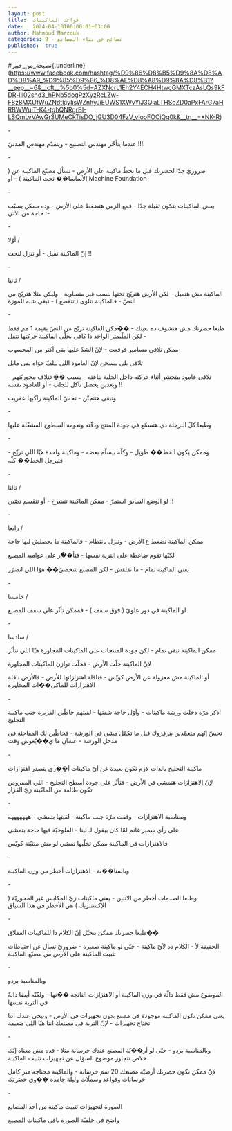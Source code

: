 ```yaml
---
layout: post
title:  قواعد الماكينات
date:   2024-04-10T00:00:01+03:00
author: Mahmoud Marzouk
categories: 9 - نصائح عن بناء المصانع
published:  true
---
```

\#نصيحة_من_خبير{.underline}(https://www.facebook.com/hashtag/%D9%86%D8%B5%D9%8A%D8%AD%D8%A9_%D9%85%D9%86_%D8%AE%D8%A8%D9%8A%D8%B1?__eep__=6&__cft__%5b0%5d=AZXNcrL1Eh2Y4ECH4HtwcGMXTczAsLQs9kFDR-lIl02snd3_hPNb5dogPzXyzRcLZw-F8z8MXUfWuZNdtkjyIisWZnhyJiEUWS1XWvYiJ3QlaLTHSdZD0aPxFArG7aHRBWWuiT-K4-tghQNRgrBI-LSQmLvVAwGr3UMeCkTisDO_jGU3D04FzV_vlooFOCiQg0k&__tn__=*NK-R)

\-

عندما يتأخّر مهندس التصنيع - ويتقدّم مهندس المدنيّ !!!

\-

ضروريّ جدّا لحضرتك قبل ما تحطّ ماكينة على الأرض - تسأل مصنّع الماكينة عن (
الأساسا�� تحت الماكينة ) - أو Machine Foundation

\-

بعض الماكينات بتكون ثقيلة جدّا - فمع الزمن هتضغط على الأرض - وده ممكن
يسبّب حاجة من الآتي :-

\-

أوّلا /

إنّ الماكينة تميل - أو تنزل لتحت !!

\-

ثانيا /

الماكينة مش هتميل - لكن الأرض هتريّح تحتها بنسب غير متساوية - وليكن مثلا
هتريّح من النصّ - فالماكينة تتلوى ( تتقصع ) - تبقى شبه الموزة

\-

طبعا حضرتك مش هتشوف ده بعينك - ��مكن الماكينة تريّح من النصّ بقيمة 1 مم
فقط - لكن الملّيمتر الواحد دا كافي يخلّي الماكينة حركتها تتقل

ممكن تلاقي مسامير فرقعت - لإنّ الشدّّ عليها بقى أكتر من
المحسوب

تلاقي بلي بيسخن لإنّ العامود اللي بيلفّ جوّاه بقى مايل

تلاقي عامود بيتحشر أثناء حركته داخل الجلبة بتاعته - بسبب ��ختلاف
محوريّتهم - وبعدين يحصل تآكل للجلب - أو للعامود نفسه !!

وتبقى هتتجنّن - تحسّ الماكينة راكبها عفريت

\-

وطبعا كلّ البرجلة دي هتسمّع في جودة المنتج ودقّته ونعومة السطوح المشغّلة
عليها

\-

وممكن يكون الخط�� طويل - وكلّه بيسلّم بعضه - وماكينة واحدة هيّا اللي تريّح -
فتبرجل الخط�� كلّه

\-

ثالثا /

لو الوضع السابق استمرّ - ممكن الماكينة تتشرخ - أو تتقسم نصّين
!!

\-

رابعا /

ممكن الماكينة تضغط ع الأرض - وتنزل بانتظام - فالماكينة ما يحصلش ليها
حاجة

لكنّها تقوم ضاغطة على التربة نفسها - فتأ��ّر على عواميد المصنع

يعني الماكينة تمام - ما تقلقش - لكن المصنع شخصيّ�� هوّا اللي
اتضرّر

\-

خامسا /

لو الماكينة في دور علويّ ( فوق سقف ) - فممكن تأثّر على سقف
المصنع

\-

سادسا /

ممكن الماكينة تبقى تمام - لكن جودة المنتجات على الماكينات المجاورة هيّا
اللي تتأثّر

لإنّ الماكينة خلّت الأرض - فخلّت توازن الماكينات المجاورة

أو الماكينة مش معزولة عن الأرض كويّس - فناقلة اهتزازاتها للأرض - فالأرض
ناقلة الاهتزازات للماكي��ات المجاورة

\-

أذكر مرّة دخلت ورشة ماكينات - وأوّل حاجة شفتها - لقيتهم حاطّين الفريزة جنب
ماكينة التجليخ

تحسّ إنّهم متعمّدين ينرفزوك قبل ما تكمّل مشي في الورشة - فحاطّين لك المفاجئة
في مدخل الورشة - عشان ما ي��يّعوش وقت

\-

ماكينة التجليخ بالذات لازم تكون بعيدة عن أيّ ماكينات أ��رى بتصدر
اهتزازات

لإنّ الاهتزازات هتمشي في الأرض - فتأثّر على جودة أسطح التجليخ - اللي
المفروض تكون طالعة من الماكينة زيّ القزاز

\-

وبمناسبة الاهتزازات - وقفت مرّة جنب ماكينة - لقيتها بتمشي -
هههههههه

على رأي سمير غانم لمّا كان بيقول لـ لينا - الملوخيّة فيها حاجة
بتمشي

فالاهتزازات في الماكينة ممكن تخلّيها تمشي لو مش متثبّتة كويّس

\-

وبالمنا��بة - الاهتزازات أخطر من وزن الماكينة

\-

وطبعا الصدمات أخطر من الاتنين - يعني ماكينات زيّ المكابس غير المحوريّة (
الإكسنتريك ) هي الأخطر في هذا السياق

\-

طبعا حضرتك ممكن تتخيّل إنّ الكلام دا للماكينات العملاق��

الحقيقة لأ - الكلام ده لأيّ ماكينة - حتّى لو ماكينة صغيرة - ضروريّ تسأل عن
احتياطات تثبيت الماكينة على الأرض من مصنّع الماكينة

\-

وبالمناسبة بردو

الموضوع مش فقط دالّة في وزن الماكينة أو الاهتزازات الناتجة ��نها - ولكنّه
أيضا دالةّ في التربة نفسها

يعني ممكن تكون الماكينة موجودة في مصنع بدون تجهيزات في الأرض - وتيجي
عندك انتا تحتاج تجهيزات - لإنّ التربة في مصنعك انتا هيّا اللي
ضعيفة

\-

وبالمناسبة بردو - حتّى لو أر��يّة المصنع عندك خرسانة مثلا - فده مش معناه
إنّك خلاص تتجاوز موضوع السؤال عن تجهيزات تثبيت الماكينة

لإنّ ممكن تكون حضرتك أرضيّة مصنعك 20 سم خرسانة - والماكينة محتاجة متر
كامل خرسانات وقواعد وسملّات وليلة جامدة ��وي حضرتك

\-

الصورة لتجهيزات تثبيت ماكينة من أحد المصانع

واضح في خلفيّة الصورة باقي ماكينات المصنع
